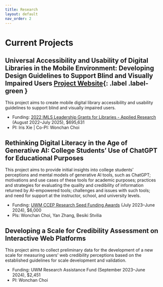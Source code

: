 ```yaml
---
title: Research
layout: default
nav_order: 2
---
```

# Current Projects
## Universal Accessibility and Usability of Digital Libraries in the Mobile Environment: Developing Design Guidelines to Support Blind and Visually Impaired Users [Project Website](https://sites.uwm.edu/bvi/imls-mobile/){: .label .label-green }

This project aims to create mobile digital library accessibility and usability guidelines to support blind and visually impaired users. 
- Funding: [2022 IMLS Leadership Grants for Libraries - Applied Research](https://www.imls.gov/grants/awarded/lg-252289-ols-22) (August 2022–July 2025), $695,631 
- PI: Iris Xie &#124; Co-PI: Wonchan Choi

## Rethinking Digital Literacy in the Age of Generative AI: College Students’ Use of ChatGPT for Educational Purposes
This project aims to provide initial insights into college students’ perceptions and mental models of generative AI tools, such as ChatGPT; motivations and use cases of these tools for academic purposes; practices and strategies for evaluating the quality and credibility of information returned by AI-empowered tools; challenges and issues with such tools; and need for support at the instructor, school, and university levels.
- Funding: [UWM CCEP Research Seed Funding Awards](https://uwm.edu/community-engagement-professions/ccep-announces-research-seed-funding-awards/) (July 2023–June 2024), $6,000
- PIs: Wonchan Choi, Yan Zhang, Besiki Stvilia

## Developing a Scale for Credibility Assessment on Interactive Web Platforms
This project aims to collect preliminary data for the development of a new scale for measuring users’ web credibility perceptions based on the established guidelines for scale development and validation.
- Funding: UWM Research Assistance Fund (September 2023–June 2024), $2,451
- PI: Wonchan Choi

